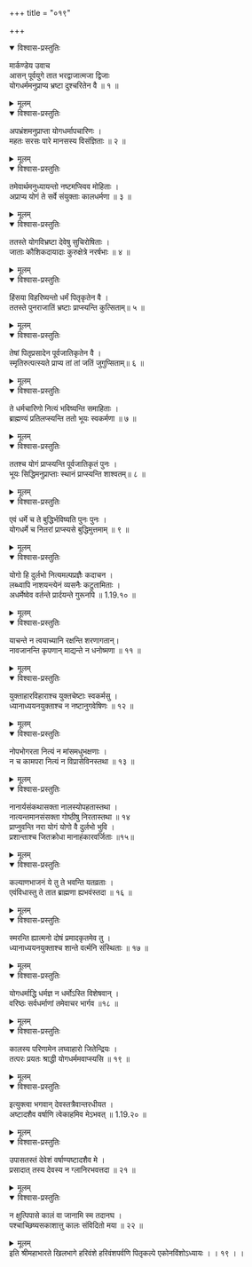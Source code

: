 +++
title = "०१९"

+++

<details open><summary>विश्वास-प्रस्तुतिः</summary>

मार्कण्डेय उवाच  
आसन् पूर्वयुगे तात भरद्वाजात्मजा द्विजाः  
योगधर्ममनुप्राप्य भ्रष्टा दुश्चरितेन वै ॥ १ ॥
</details>

<details><summary>मूलम्</summary>

मार्कण्डेय उवाच  
आसन् पूर्वयुगे तात भरद्वाजात्मजा द्विजाः  
योगधर्ममनुप्राप्य भ्रष्टा दुश्चरितेन वै ॥ १ ॥
</details>

<details open><summary>विश्वास-प्रस्तुतिः</summary>

अपभ्रंशमनुप्राप्ता योगधर्मापचारिणः ।  
महतः सरसः पारे मानसस्य विसंज्ञिताः ॥ २ ॥
</details>

<details><summary>मूलम्</summary>

अपभ्रंशमनुप्राप्ता योगधर्मापचारिणः ।  
महतः सरसः पारे मानसस्य विसंज्ञिताः ॥ २ ॥
</details>

<details open><summary>विश्वास-प्रस्तुतिः</summary>

तमेवार्थमनुध्यायन्तो नष्टमप्स्विव मोहिताः ।  
अप्राप्य योगं ते सर्वे संयुक्ताः कालधर्मणा ॥ ३ ॥
</details>

<details><summary>मूलम्</summary>

तमेवार्थमनुध्यायन्तो नष्टमप्स्विव मोहिताः ।  
अप्राप्य योगं ते सर्वे संयुक्ताः कालधर्मणा ॥ ३ ॥
</details>

<details open><summary>विश्वास-प्रस्तुतिः</summary>

ततस्ते योगविभ्रष्टा देवेषु सुचिरोषिताः ।  
जाताः कौशिकदायादाः कुरुक्षेत्रे नरर्षभाः ॥ ४ ॥
</details>

<details><summary>मूलम्</summary>

ततस्ते योगविभ्रष्टा देवेषु सुचिरोषिताः ।  
जाताः कौशिकदायादाः कुरुक्षेत्रे नरर्षभाः ॥ ४ ॥
</details>

<details open><summary>विश्वास-प्रस्तुतिः</summary>

हिंसया विहरिष्यन्तो धर्मं पितृकृतेन वै ।  
ततस्ते पुनराजातिं भ्रष्टाः प्राप्स्यन्ति कुत्सिताम्॥ ५ ॥
</details>

<details><summary>मूलम्</summary>

हिंसया विहरिष्यन्तो धर्मं पितृकृतेन वै ।  
ततस्ते पुनराजातिं भ्रष्टाः प्राप्स्यन्ति कुत्सिताम्॥ ५ ॥
</details>

<details open><summary>विश्वास-प्रस्तुतिः</summary>

तेषां पितृप्रसादेन पूर्वजातिकृतेन वै ।  
स्मृतिरुत्पत्स्यते प्राप्य तां तां जतिं जुगुप्सिताम्॥ ६ ॥
</details>

<details><summary>मूलम्</summary>

तेषां पितृप्रसादेन पूर्वजातिकृतेन वै ।  
स्मृतिरुत्पत्स्यते प्राप्य तां तां जतिं जुगुप्सिताम्॥ ६ ॥
</details>

<details open><summary>विश्वास-प्रस्तुतिः</summary>

ते धर्मचारिणो नित्यं भविष्यन्ति समाहिताः ।  
ब्राह्मण्यं प्रतिलप्स्यन्ति ततो भूयः स्वकर्मणा ॥ ७ ॥
</details>

<details><summary>मूलम्</summary>

ते धर्मचारिणो नित्यं भविष्यन्ति समाहिताः ।  
ब्राह्मण्यं प्रतिलप्स्यन्ति ततो भूयः स्वकर्मणा ॥ ७ ॥
</details>

<details open><summary>विश्वास-प्रस्तुतिः</summary>

ततश्च योगं प्राप्स्यन्ति पूर्वजातिकृतं पुनः ।  
भूयः सिद्धिमनुप्राप्ताः स्थानं प्राप्स्यन्ति शाश्वतम्॥ ८ ॥
</details>

<details><summary>मूलम्</summary>

ततश्च योगं प्राप्स्यन्ति पूर्वजातिकृतं पुनः ।  
भूयः सिद्धिमनुप्राप्ताः स्थानं प्राप्स्यन्ति शाश्वतम्॥ ८ ॥
</details>

<details open><summary>विश्वास-प्रस्तुतिः</summary>

एवं धर्मे च ते बुद्धिर्भविष्यति पुनः पुनः ।  
योगधर्मे च नितरां प्राप्स्यसे बुद्धिमुत्तमाम् ॥ ९ ॥
</details>

<details><summary>मूलम्</summary>

एवं धर्मे च ते बुद्धिर्भविष्यति पुनः पुनः ।  
योगधर्मे च नितरां प्राप्स्यसे बुद्धिमुत्तमाम् ॥ ९ ॥
</details>

<details open><summary>विश्वास-प्रस्तुतिः</summary>

योगो हि दुर्लभो नित्यमल्पप्रज्ञैः कदाचन ।  
लब्ध्वापि नाशयन्त्येनं व्यसनैः कटुतामिताः ।  
अधर्मेष्वेव वर्तन्ते प्रार्दयन्ते गुरूनपि ॥ 1.19.१० ॥
</details>

<details><summary>मूलम्</summary>

योगो हि दुर्लभो नित्यमल्पप्रज्ञैः कदाचन ।  
लब्ध्वापि नाशयन्त्येनं व्यसनैः कटुतामिताः ।  
अधर्मेष्वेव वर्तन्ते प्रार्दयन्ते गुरूनपि ॥ 1.19.१० ॥
</details>

<details open><summary>विश्वास-प्रस्तुतिः</summary>

याचन्ते न त्वयाच्यानि रक्षन्ति शरणागतान्।  
नावजानन्ति कृपणान् माद्यन्ते न धनोष्मणा ॥ ११ ॥
</details>

<details><summary>मूलम्</summary>

याचन्ते न त्वयाच्यानि रक्षन्ति शरणागतान्।  
नावजानन्ति कृपणान् माद्यन्ते न धनोष्मणा ॥ ११ ॥
</details>

<details open><summary>विश्वास-प्रस्तुतिः</summary>

युक्ताहारविहाराश्च युक्तचेष्टाः स्वकर्मसु ।  
ध्यानाध्ययनयुक्ताश्च न नष्टानुगवेषिणः ॥ १२ ॥
</details>

<details><summary>मूलम्</summary>

युक्ताहारविहाराश्च युक्तचेष्टाः स्वकर्मसु ।  
ध्यानाध्ययनयुक्ताश्च न नष्टानुगवेषिणः ॥ १२ ॥
</details>

<details open><summary>विश्वास-प्रस्तुतिः</summary>

नोपभोगरता नित्यं न मांसमधुभक्षणाः ।  
न च कामपरा नित्यं न विप्रासेविनस्तथा ॥ १३ ॥
</details>

<details><summary>मूलम्</summary>

नोपभोगरता नित्यं न मांसमधुभक्षणाः ।  
न च कामपरा नित्यं न विप्रासेविनस्तथा ॥ १३ ॥
</details>

<details open><summary>विश्वास-प्रस्तुतिः</summary>

नानार्यसंकथासक्ता नालस्योपहतास्तथा ।  
नात्यन्तमानसंसक्ता गोष्ठीषु निरतास्तथा ॥ १४  
प्राप्नुवन्ति नरा योगं योगो वै दुर्लभो भुवि ।  
प्रशान्ताश्च जितक्रोधा मानाहंकारवर्जिताः ॥१५॥
</details>

<details><summary>मूलम्</summary>

नानार्यसंकथासक्ता नालस्योपहतास्तथा ।  
नात्यन्तमानसंसक्ता गोष्ठीषु निरतास्तथा ॥ १४  
प्राप्नुवन्ति नरा योगं योगो वै दुर्लभो भुवि ।  
प्रशान्ताश्च जितक्रोधा मानाहंकारवर्जिताः ॥१५॥
</details>

<details open><summary>विश्वास-प्रस्तुतिः</summary>

कल्याणभाजनं ये तु ते भवन्ति यतव्रताः ।  
एवंविधास्तु ते तात ब्राह्मणा ह्यभवंस्तदा ॥ १६ ॥
</details>

<details><summary>मूलम्</summary>

कल्याणभाजनं ये तु ते भवन्ति यतव्रताः ।  
एवंविधास्तु ते तात ब्राह्मणा ह्यभवंस्तदा ॥ १६ ॥
</details>

<details open><summary>विश्वास-प्रस्तुतिः</summary>

स्मरन्ति ह्यात्मनो दोषं प्रमादकृतमेव तु ।  
ध्यानाध्ययनयुक्ताश्च शान्ते वर्त्मनि संस्थिताः ॥ १७ ॥
</details>

<details><summary>मूलम्</summary>

स्मरन्ति ह्यात्मनो दोषं प्रमादकृतमेव तु ।  
ध्यानाध्ययनयुक्ताश्च शान्ते वर्त्मनि संस्थिताः ॥ १७ ॥
</details>

<details open><summary>विश्वास-प्रस्तुतिः</summary>

योगधर्माद्धि धर्मज्ञ न धर्मोऽस्ति विशेषवान् ।  
वरिष्ठः सर्वधर्माणां तमेवाचर भार्गव ॥१८ ॥
</details>

<details><summary>मूलम्</summary>

योगधर्माद्धि धर्मज्ञ न धर्मोऽस्ति विशेषवान् ।  
वरिष्ठः सर्वधर्माणां तमेवाचर भार्गव ॥१८ ॥
</details>

<details open><summary>विश्वास-प्रस्तुतिः</summary>

कालस्य परिणामेन लघ्वाहारो जितेन्द्रियः ।  
तत्परः प्रयतः श्राद्धी योगधर्ममवाप्स्यसि ॥ १९ ॥
</details>

<details><summary>मूलम्</summary>

कालस्य परिणामेन लघ्वाहारो जितेन्द्रियः ।  
तत्परः प्रयतः श्राद्धी योगधर्ममवाप्स्यसि ॥ १९ ॥
</details>

<details open><summary>विश्वास-प्रस्तुतिः</summary>

इत्युक्त्वा भगवान् देवस्तत्रैवान्तरधीयत ।  
अष्टादशैव वर्षाणि त्वेकाहमिव मेऽभवत् ॥ 1.19.२० ॥
</details>

<details><summary>मूलम्</summary>

इत्युक्त्वा भगवान् देवस्तत्रैवान्तरधीयत ।  
अष्टादशैव वर्षाणि त्वेकाहमिव मेऽभवत् ॥ 1.19.२० ॥
</details>

<details open><summary>विश्वास-प्रस्तुतिः</summary>

उपासतस्तं देवेशं वर्षाण्यष्टादशैव मे ।  
प्रसादात् तस्य देवस्य न ग्लानिरभवत्तदा ॥ २१ ॥
</details>

<details><summary>मूलम्</summary>

उपासतस्तं देवेशं वर्षाण्यष्टादशैव मे ।  
प्रसादात् तस्य देवस्य न ग्लानिरभवत्तदा ॥ २१ ॥
</details>

<details open><summary>विश्वास-प्रस्तुतिः</summary>

न क्षुत्पिपासे कालं वा जानामि स्म तदानघ ।  
पश्चाच्छिष्यसकाशात्तु कालः संविदितो मया ॥ २२ ॥
</details>

<details><summary>मूलम्</summary>

न क्षुत्पिपासे कालं वा जानामि स्म तदानघ ।  
पश्चाच्छिष्यसकाशात्तु कालः संविदितो मया ॥ २२ ॥
</details>
इति श्रीमहाभारते खिलभागे हरिवंशे हरिवंशपर्वणि पितृकल्पे एकोनविंशोऽध्यायः । । १९ । ।